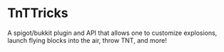 # TnTTricks
A spigot/bukkit plugin and API that allows one to customize explosions, launch flying blocks into the air, throw TNT, and more!
